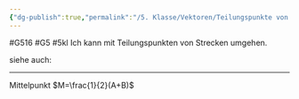 ```yaml
---
{"dg-publish":true,"permalink":"/5. Klasse/Vektoren/Teilungspunkte von Strecken/"}
---
```


#G516 #G5 #5kl
Ich kann mit Teilungspunkten von Strecken umgehen.

siehe auch:
___
Mittelpunkt $M=\frac{1}{2}(A+B)$
